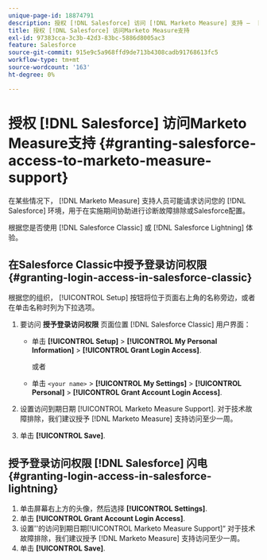```yaml
---
unique-page-id: 18874791
description: 授权 [!DNL Salesforce] 访问 [!DNL Marketo Measure] 支持 —  [!DNL Marketo Measure]
title: 授权 [!DNL Salesforce] 访问Marketo Measure支持
exl-id: 97383cca-3c3b-42d3-83bc-5886d8005ac3
feature: Salesforce
source-git-commit: 915e9c5a968ffd9de713b4308cadb91768613fc5
workflow-type: tm+mt
source-wordcount: '163'
ht-degree: 0%

---
```


# 授权 [!DNL Salesforce] 访问Marketo Measure支持 {#granting-salesforce-access-to-marketo-measure-support}

在某些情况下， [!DNL Marketo Measure] 支持人员可能请求访问您的 [!DNL Salesforce] 环境，用于在实施期间协助进行诊断故障排除或Salesforce配置。

根据您是否使用 [!DNL Salesforce Classic] 或 [!DNL Salesforce Lightning] 体验。

## 在Salesforce Classic中授予登录访问权限 {#granting-login-access-in-salesforce-classic}

根据您的组织， [!UICONTROL Setup] 按钮将位于页面右上角的名称旁边，或者在单击名称时列为下拉选项。

1. 要访问 **授予登录访问权限** 页面位置 [!DNL Salesforce Classic] 用户界面：

   * 单击 **[!UICONTROL Setup]** > **[!UICONTROL My Personal Information]** > **[!UICONTROL Grant Login Access]**.

     或者

   * 单击 `<your name>` > **[!UICONTROL My Settings]** > **[!UICONTROL Personal]** > **[!UICONTROL Grant Account Login Access]**.

1. 设置访问到期日期 [!UICONTROL Marketo Measure Support]. 对于技术故障排除，我们建议授予 [!DNL Marketo Measure] 支持访问至少一周。
1. 单击 **[!UICONTROL Save]**.

## 授予登录访问权限 [!DNL Salesforce] 闪电 {#granting-login-access-in-salesforce-lightning}

1. 单击屏幕右上方的头像，然后选择 **[!UICONTROL Settings]**.
1. 单击 **[!UICONTROL Grant Account Login Access]**.
1. 设置&#39;&#39;的访问到期日期[!UICONTROL Marketo Measure Support]“ 对于技术故障排除，我们建议授予 [!DNL Marketo Measure] 支持访问至少一周。
1. 单击 **[!UICONTROL Save]**.
